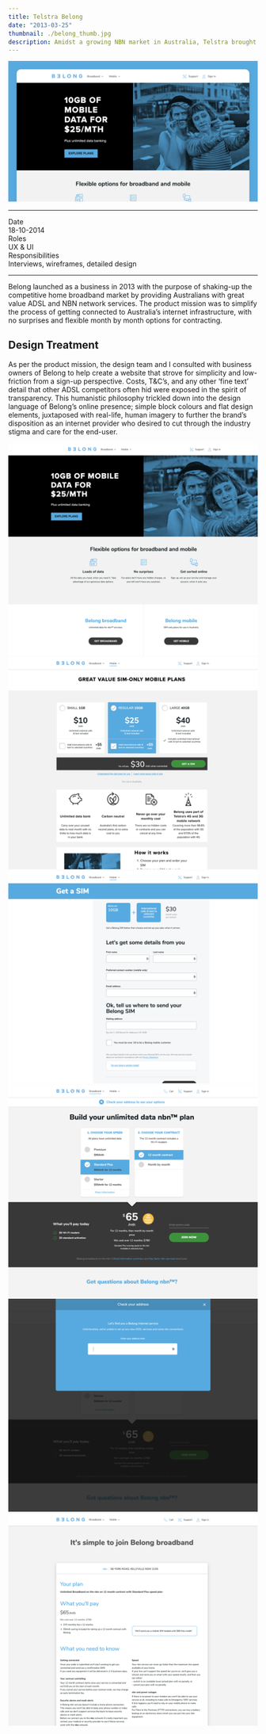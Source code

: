 ```yaml
---
title: Telstra Belong
date: "2013-03-25"
thumbnail: ./belong_thumb.jpg
description: Amidst a growing NBN market in Australia, Telstra brought in Deloitte Digital to help them shape Belong - a brand new business and market offering for broadband network for internet and mobile across Australia.
---
```


<div class="kg-card kg-image-card kg-width-wide">

![Darkness](./belong_banner.jpg)

</div>

---

<div>
    <div class="project-meta row">
        <div class="col-3">
            <div class="meta-heading">Date</div>
            <div class="meta-desc">18-10-2014</div>
        </div>
        <div class="col-3">
            <div class="meta-heading">Roles</div>
            <div class="meta-desc">UX &amp; UI</div>
        </div>
        <div class="col">
            <div class="meta-heading">Responsibilities</div>
            <div class="meta-desc">Interviews, wireframes, detailed design</div>
        </div>
    </div>
</div>

---

Belong launched as a business in 2013 with the purpose of shaking-up the competitive home broadband market by providing Australians with great value ADSL and NBN network services. The product mission was to simplify the process of getting connected to Australia’s internet infrastructure, with no surprises and flexible month by month options for contracting.

## Design Treatment
As per the product mission, the design team and I consulted with business owners of Belong to help create a website that strove for simplicity and low-friction from a sign-up perspective. Costs, T&C’s, and any other ‘fine text’ detail that other ADSL competitors often hid were exposed in the spirit of transparency. This humanistic philosophy trickled down into the design language of Belong’s online presence; simple block colours and flat design elements, juxtaposed with real-life, human imagery to further the brand’s disposition as an internet provider who desired to cut through the industry stigma and care for the end-user.

<div class="kg-card kg-image-card kg-width-wide">

![Darkness](./belong_new1.jpg)
![Darkness](./belong_new2.jpg)
![Darkness](./belong_new3.jpg)
![Darkness](./belong_new4.jpg)
![Darkness](./belong_new5.jpg)
![Darkness](./belong_new6.jpg)

</div>